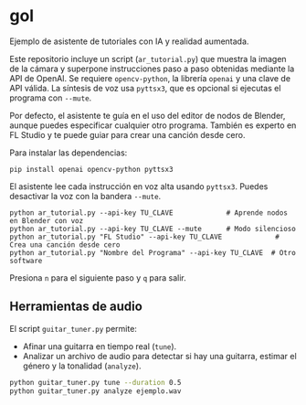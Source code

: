 # gol

Ejemplo de asistente de tutoriales con IA y realidad aumentada.

Este repositorio incluye un script (`ar_tutorial.py`) que muestra la imagen de la cámara y superpone instrucciones paso a paso obtenidas mediante la API de OpenAI. Se requiere `opencv-python`, la librería `openai` y una clave de API válida. La síntesis de voz usa `pyttsx3`, que es opcional si ejecutas el programa con `--mute`.

Por defecto, el asistente te guía en el uso del editor de nodos de Blender, aunque puedes especificar cualquier otro programa. También es experto en FL Studio y te puede guiar para crear una canción desde cero.

Para instalar las dependencias:

```
pip install openai opencv-python pyttsx3
```

El asistente lee cada instrucción en voz alta usando `pyttsx3`. Puedes desactivar la voz con la bandera `--mute`.

```
python ar_tutorial.py --api-key TU_CLAVE             # Aprende nodos en Blender con voz
python ar_tutorial.py --api-key TU_CLAVE --mute      # Modo silencioso
python ar_tutorial.py "FL Studio" --api-key TU_CLAVE             # Crea una canción desde cero
python ar_tutorial.py "Nombre del Programa" --api-key TU_CLAVE  # Otro software
```

Presiona `n` para el siguiente paso y `q` para salir.

## Herramientas de audio

El script `guitar_tuner.py` permite:

* Afinar una guitarra en tiempo real (`tune`).
* Analizar un archivo de audio para detectar si hay una guitarra, estimar el género y la tonalidad (`analyze`).

```bash
python guitar_tuner.py tune --duration 0.5
python guitar_tuner.py analyze ejemplo.wav
```
